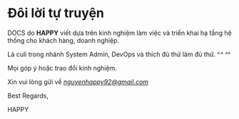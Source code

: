 # Đôi lời tự truyện

  DOCS do **HAPPY** viết dựa trên kinh nghiệm làm việc và triển khai hạ tầng hệ thống cho khách hàng, doanh nghiệp.

  Là culi trong nhánh System Admin, DevOps và thích đủ thứ làm đủ thứ. ^_^ ^_^

  Mọi góp ý hoặc trao đổi kinh nghiệm. 

  Xin vui lòng gửi về *nguyenhappy92@gmail.com*

Best Regards,

HAPPY
